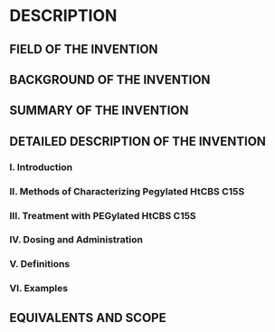 # DESCRIPTION

## FIELD OF THE INVENTION

## BACKGROUND OF THE INVENTION

## SUMMARY OF THE INVENTION

## DETAILED DESCRIPTION OF THE INVENTION

### I. Introduction

### II. Methods of Characterizing Pegylated HtCBS C15S

### III. Treatment with PEGylated HtCBS C15S

### IV. Dosing and Administration

### V. Definitions

### VI. Examples

## EQUIVALENTS AND SCOPE

